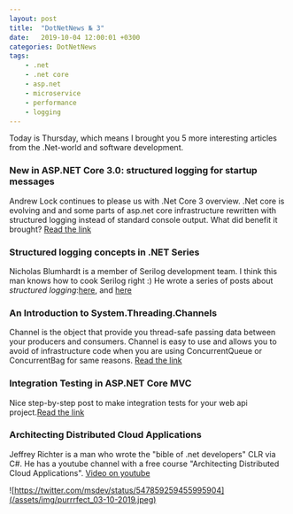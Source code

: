 ```yaml
---
layout: post
title:  "DotNetNews № 3"
date:   2019-10-04 12:00:01 +0300
categories: DotNetNews
tags:
    - .net
    - .net core
    - asp.net
    - microservice
    - performance
    - logging
---
```


Today is Thursday, which means I brought you 5 more interesting articles from the .Net-world and software development.

### New in ASP.NET Core 3.0: structured logging for startup messages

Andrew Lock continues to please us with .Net Core 3 overview.
.Net core is evolving and and some parts of asp.net core infrastructure rewritten with structured logging instead of standard console output. What did benefit it brought? [Read the link](https://andrewlock.net/new-in-aspnetcore-3-structured-logging-for-startup-messages/)

### Structured logging concepts in .NET Series

Nicholas Blumhardt is a member of Serilog development team. I think this man knows how to cook Serilog right :)
He wrote a series of posts about *structured logging*:[here](https://nblumhardt.com/2016/06/structured-logging-concepts-in-net-series-1/), and [here](https://nblumhardt.com/2019/06/selective-enrichment/)

### An Introduction to System.Threading.Channels

Channel is the object that provide you thread-safe passing data between your producers and consumers. Channel is easy to use and allows you to avoid of infrastructure code when you are using ConcurrentQueue or ConcurrentBag for same reasons. [Read the link](https://www.stevejgordon.co.uk/an-introduction-to-system-threading-channels)

### Integration Testing in ASP.NET Core MVC

Nice step-by-step post to make integration tests for your web api project.[Read the link](https://code-maze.com/integration-testing-asp-net-core-mvc/)

### Architecting Distributed Cloud Applications

Jeffrey Richter is a man who wrote the "bible of .net developers" CLR via C#. He has a youtube channel with a free course "Architecting Distributed Cloud Applications".
[Video on youtube](https://www.youtube.com/watch?v=xJMbkZvuVO0&list=PL9XzOCngAkqs0Q8ZRdafnSYExKQurZrBY)

![https://twitter.com/msdev/status/547859259455995904](/assets/img/purrrfect_03-10-2019.jpeg)

